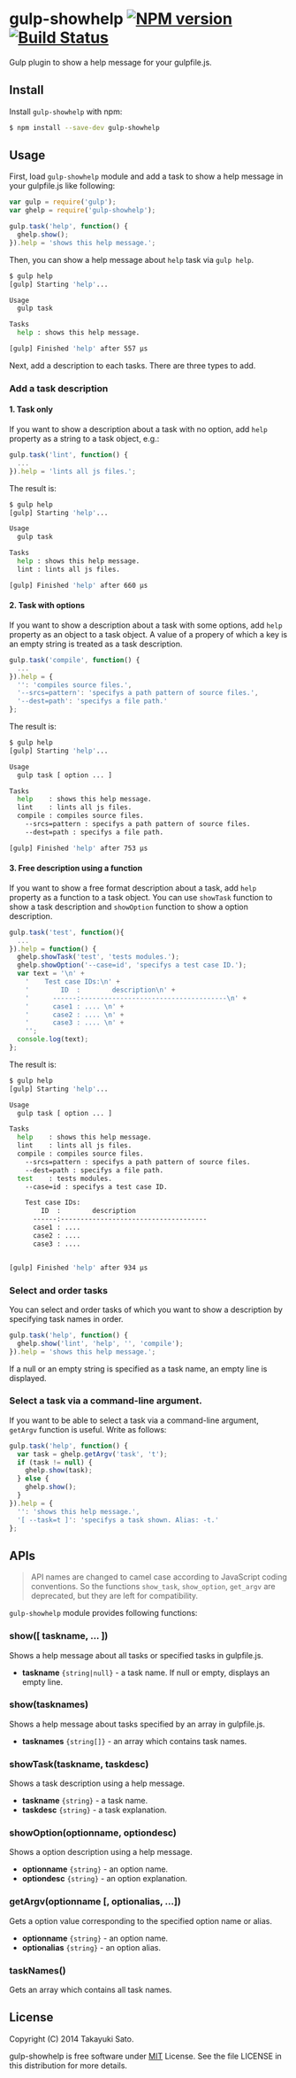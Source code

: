 # gulp-showhelp [![NPM version][npm-image]][npm-url] [![Build Status][travis-image]][travis-url]

Gulp plugin to show a help message for your gulpfile.js.

## Install

Install `gulp-showhelp` with npm:

```bash
$ npm install --save-dev gulp-showhelp
```

## Usage

First, load `gulp-showhelp` module and add a task to show a help message in your gulpfile.js like following:

```js
var gulp = require('gulp');
var ghelp = require('gulp-showhelp');

gulp.task('help', function() {
  ghelp.show();
}).help = 'shows this help message.'; 
```

Then, you can show a help message about `help` task via `gulp help`.

```bash
$ gulp help
[gulp] Starting 'help'...

Usage
  gulp task

Tasks
  help : shows this help message.

[gulp] Finished 'help' after 557 μs
```

Next, add a description to each tasks.
There are three types to add.

### Add a task description

#### 1. Task only

If you want to show a description about a task with no option, add `help` property as a string to a task object, e.g.:

```js
gulp.task('lint', function() {
  ...
}).help = 'lints all js files.';
```

The result is:

```bash
$ gulp help
[gulp] Starting 'help'...

Usage
  gulp task

Tasks
  help : shows this help message.
  lint : lints all js files. 

[gulp] Finished 'help' after 660 μs
```

#### 2. Task with options

If you want to show a description about a task with some options, add `help` property as an object to a task object.
A value of a propery of which a key is an empty string is treated as a task description.

```js
gulp.task('compile', function() {
  ...
}).help = {
  '': 'compiles source files.',
  '--srcs=pattern': 'specifys a path pattern of source files.',
  '--dest=path': 'specifys a file path.'
};
``` 

The result is:

```bash
$ gulp help
[gulp] Starting 'help'...

Usage
  gulp task [ option ... ]

Tasks
  help    : shows this help message.
  lint    : lints all js files. 
  compile : compiles source files.
    --srcs=pattern : specifys a path pattern of source files.
    --dest=path : specifys a file path.

[gulp] Finished 'help' after 753 μs
```

#### 3. Free description using a function

If you want to show a free format description about a task, add `help` property as a function to a task object.
You can use `showTask` function to show a task description and `showOption` function to show a option description.

```js
gulp.task('test', function(){
  ...
}).help = function() {
  ghelp.showTask('test', 'tests modules.');
  ghelp.showOption('--case=id', 'specifys a test case ID.');
  var text = '\n' +
    '    Test case IDs:\n' +
    '        ID  :        description\n' +
    '      ------:-------------------------------------\n' +
    '      case1 : .... \n' +
    '      case2 : .... \n' +
    '      case3 : .... \n' +
    '';
  console.log(text);
};
```

The result is:

```bash
$ gulp help
[gulp] Starting 'help'...

Usage
  gulp task [ option ... ]

Tasks
  help    : shows this help message.
  lint    : lints all js files. 
  compile : compiles source files.
    --srcs=pattern : specifys a path pattern of source files.
    --dest=path : specifys a file path.
  test    : tests modules.
    --case=id : specifys a test case ID.

    Test case IDs:
        ID  :        description
      ------:-------------------------------------
      case1 : .... 
      case2 : .... 
      case3 : .... 


[gulp] Finished 'help' after 934 μs
```

### Select and order tasks

You can select and order tasks of which you want to show a description by specifying task names in order.

```js
gulp.task('help', function() {
  ghelp.show('lint', 'help', '', 'compile');
}).help = 'shows this help message.'; 
```

If a null or an empty string is specified as a task name, an empty line is displayed.

### Select a task via a command-line argument. 

If you want to be able to select a task via a command-line argument, `getArgv` function is useful. Write as follows:

```js
gulp.task('help', function() {
  var task = ghelp.getArgv('task', 't');
  if (task != null) {
    ghelp.show(task);
  } else {
    ghelp.show();
  }
}).help = {
  '': 'shows this help message.',
  '[ --task=t ]': 'specifys a task shown. Alias: -t.' 
};
```

## APIs

> API names are changed to camel case according to JavaScript coding conventions.
> So the functions `show_task`, `show_option`, `get_argv` are deprecated, but they are left for compatibility.

`gulp-showhelp` module provides following functions:

### show([ taskname, ... ])

Shows a help message about all tasks or specified tasks in gulpfile.js.

- **taskname** `{string|null}` - a task name. If null or empty, displays an empty line.

### show(tasknames)

Shows a help message about tasks specified by an array in gulpfile.js.

- **tasknames** `{string[]}` - an array which contains task names.

### showTask(taskname, taskdesc)

Shows a task description using a help message.

- **taskname** `{string}` - a task name.
- **taskdesc** `{string}` - a task explanation.

### showOption(optionname, optiondesc)

Shows a option description using a help message.

- **optionname** `{string}` - an option name.
- **optiondesc** `{string}` - an option explanation.

### getArgv(optionname [, optionalias, ...])

Gets a option value corresponding to the specified option name or alias.

- **optionname** `{string}` - an option name.
- **optionalias** `{string}` - an option alias.

### taskNames()

Gets an array which contains all task names.

## License

Copyright (C) 2014 Takayuki Sato.

gulp-showhelp is free software under [MIT](http://opensource.org/licenses/MIT) License.
See the file LICENSE in this distribution for more details.


[npm-image]: http://img.shields.io/badge/npm-v1.0.2-blue.svg
[npm-url]: https://www.npmjs.org/package/gulp-showhelp
[travis-image]: https://travis-ci.org/sttk/gulp-showhelp.svg?branch=master
[travis-url]: https://travis-ci.org/sttk/gulp-showhelp
